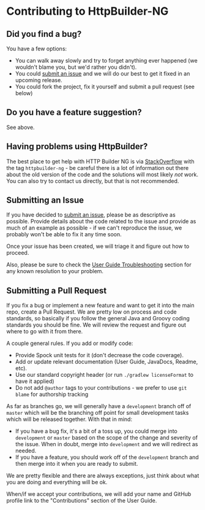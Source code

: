 # Contributing to HttpBuilder-NG

## Did you find a bug?

You have a few options:

* You can walk away slowly and try to forget anything ever happened (we wouldn't blame you, but we'd rather you didn't).
* You could [submit an issue](https://github.com/http-builder-ng/http-builder-ng/issues/new) and we will do our best to get it fixed in an upcoming release.
* You could fork the project, fix it yourself and submit a pull request (see below)

## Do you have a feature suggestion?

See above.

## Having problems using HttpBuilder?

The best place to get help with HTTP Builder NG is via [StackOverflow](http://stackoverflow.com/) with the tag `httpbuilder-ng` - be careful there is a lot of information out there about the old version of the code and the solutions will most likely _not_ work. You can also try to contact us directly, but that is not recommended.

## Submitting an Issue

If you have decided to [submit an issue](https://github.com/http-builder-ng/http-builder-ng/issues/new), please be as descriptive as possible. Provide details about the code related to the issue and provide as much of an example as possible - if we can't reproduce the issue, we probably won't be able to fix it any time soon.

Once your issue has been created, we will triage it and figure out how to proceed.

Also, please be sure to check the [User Guide Troubleshooting](https://http-builder-ng.github.io/http-builder-ng/asciidoc/html5/#_troubleshooting) section for any known resolution to your problem. 

## Submitting a Pull Request

If you fix a bug or implement a new feature and want to get it into the main repo, create a Pull Request. We are pretty low on process and code standards, so basically if you follow the general Java and Groovy coding standards you should be fine. We will review the request and figure out where to go with it from there.

A couple general rules. If you add or modify code:

* Provide Spock unit tests for it (don't decrease the code coverage).
* Add or update relevant documentation (User Guide, JavaDocs, Readme, etc).
* Use our standard copyright header (or run `./gradlew licenseFormat` to have it applied)
* Do not add `@author` tags to your contributions - we prefer to use `git blame` for authorship tracking

As far as branches go, we will generally have a `development` branch off of `master` which will be the branching off point for small development tasks which will be released together. With that in mind:

* If you have a bug fix, it's a bit of a toss up, you could merge into `development` or `master` based on the scope of the change and severity of the issue. When in doubt, merge into `development` and we will redirect as needed.
* If you have a feature, you should work off of the `development` branch and then merge into it when you are ready to submit.

We are pretty flexible and there are always exceptions, just think about what you are doing and everything will be ok.

When/if we accept your contributions, we will add your name and GitHub profile link to the "Contributions" section of the User Guide.
